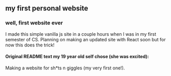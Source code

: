 ## my first personal website
### well, first website ever

I made this simple vanilla js site in a couple hours when I was in my first semester of CS. Planning on making an updated site with React soon but for now this does the trick!

#### Original README text my 19 year old self chose (she was excited): 
Making a website for sh*ts n giggles (my very first one!).
